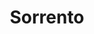 ---
title: Sorrento
date: 
draft: false

# descripcion
description : Aro colgante de plata con cubic y microcubic.

materials: Plata 925

color: Plateado

dimensions: 1,2 cm de alto

code: 01-03-0358

type: "Aros"

categories: []

# Images
# first image will be shown in the product page
images:
  # - image: "images/path_to_image"
  # La ubicacion de las imagenes es imagenes/Aros/Aros.Microcubic/01-03-0358-sorrento
  - image: "./images/aros/microcubic/01-03-0358-colgante-microcubic-corazon_a.JPG"
  - image: "./images/aros/microcubic/01-03-0358-colgante-microcubic-corazon_b.JPG"
---